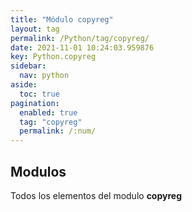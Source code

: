 ```yaml
---
title: "Módulo copyreg"
layout: tag
permalink: /Python/tag/copyreg/
date: 2021-11-01 10:24:03.959876
key: Python.copyreg
sidebar: 
  nav: python
aside: 
  toc: true
pagination: 
  enabled: true
  tag: "copyreg"
  permalink: /:num/
---
```


<h2>Modulos</h2>
Todos los elementos del modulo <strong>copyreg</strong>
